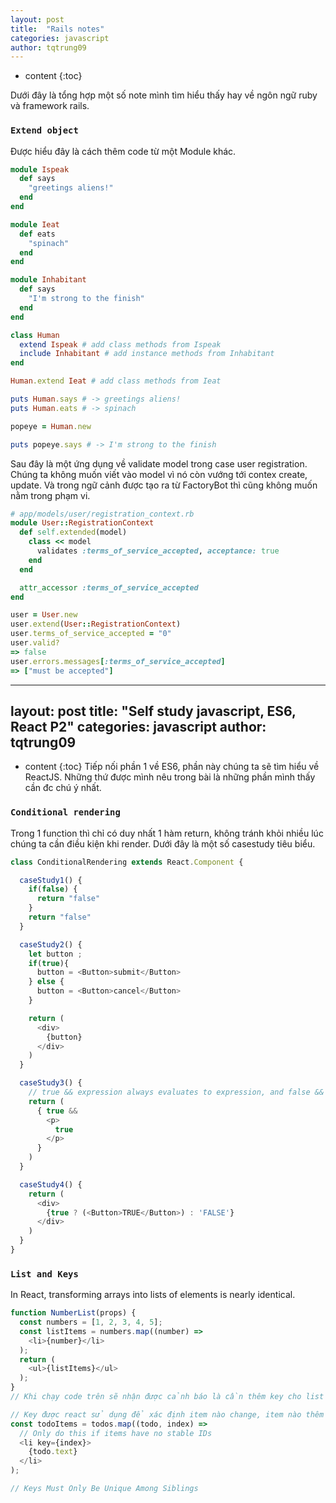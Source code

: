 ```yaml
---
layout: post
title:  "Rails notes"
categories: javascript
author: tqtrung09
---
```


* content
{:toc}

Dưới đây là tổng hợp một số note mình tìm hiểu thấy hay về ngôn ngữ ruby và framework rails.






### `Extend object`
Được hiểu đây là cách thêm code từ một Module khác.

```ruby
module Ispeak
  def says
    "greetings aliens!"
  end
end

module Ieat
  def eats
    "spinach"
  end
end

module Inhabitant
  def says
    "I'm strong to the finish"
  end
end

class Human
  extend Ispeak # add class methods from Ispeak
  include Inhabitant # add instance methods from Inhabitant
end

Human.extend Ieat # add class methods from Ieat

puts Human.says # -> greetings aliens!
puts Human.eats # -> spinach

popeye = Human.new

puts popeye.says # -> I'm strong to the finish
```

Sau đây là một ứng dụng về validate model trong case user registration.
Chúng ta không muốn viết vào model vì nó còn vướng tới contex create, update. Và trong ngữ cảnh được tạo ra từ FactoryBot thì cũng không muốn nằm trong phạm vi.

```ruby
# app/models/user/registration_context.rb
module User::RegistrationContext
  def self.extended(model)
    class << model
      validates :terms_of_service_accepted, acceptance: true
    end
  end

  attr_accessor :terms_of_service_accepted
end

user = User.new
user.extend(User::RegistrationContext)
user.terms_of_service_accepted = "0"
user.valid?
=> false
user.errors.messages[:terms_of_service_accepted]
=> ["must be accepted"]

```












---
layout: post
title:  "Self study javascript, ES6, React P2"
categories: javascript
author: tqtrung09
---

* content
{:toc}
Tiếp nối phần 1 về ES6, phần này chúng ta sẽ tìm hiểu về ReactJS. Những thứ được mình nêu trong bài là những phần mình thấy cần đc chú ý nhất.








### `Conditional rendering`

Trong 1 function thì chỉ có duy nhất 1 hàm return, không tránh khỏi nhiều lúc chúng ta cần điều kiện khi render. Dưới đây là một số casestudy tiêu biểu.

```js
class ConditionalRendering extends React.Component {

  caseStudy1() {
    if(false) {
      return "false"
    }
    return "false"
  }

  caseStudy2() {
    let button ;
    if(true){
      button = <Button>submit</Button>
    } else {
      button = <Button>cancel</Button>
    }

    return (
      <div>
        {button}
      </div>
    )
  }

  caseStudy3() {
    // true && expression always evaluates to expression, and false && expression always evaluates to false.
    return (
      { true &&
        <p>
          true
        </p>
      }
    )
  }

  caseStudy4() {
    return (
      <div>
        {true ? (<Button>TRUE</Button>) : 'FALSE'}
      </div>
    )
  }
}
```

### `List and Keys`

In React, transforming arrays into lists of elements is nearly identical.

```js
function NumberList(props) {
  const numbers = [1, 2, 3, 4, 5];
  const listItems = numbers.map((number) =>
    <li>{number}</li>
  );
  return (
    <ul>{listItems}</ul>
  );
}
// Khi chạy code trên sẽ nhận được cảnh báo là cần thêm key cho list item

// Key được react sử dụng để xác định item nào change, item nào thêm mới hoặc remove.
const todoItems = todos.map((todo, index) =>
  // Only do this if items have no stable IDs
  <li key={index}>
    {todo.text}
  </li>
);

// Keys Must Only Be Unique Among Siblings
```



















